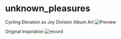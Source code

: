 # unknown_pleasures
Cycling Elevation as Joy Division Album Art
![Preview](https://raw.githubusercontent.com/r-britten/unknown_pleasures/master/dark_plot.jpeg)

Original Inspiration
![record](https://media-eu.cdn.prod.wmgecom.com/media/catalog/product/cache/923/image/800x/9df78eab33525d08d6e5fb8d27136e95/j/d/jd_unknowp_1lp_black_front_1000x1000.jpg)
